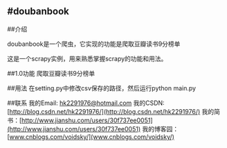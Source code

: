 #doubanbook
---
##介绍

doubanbook是一个爬虫，它实现的功能是爬取豆瓣读书9分榜单

这是一个scrapy实例，用来熟悉掌握scrapy的功能和用法。

##1.0功能
爬取豆瓣读书9分榜单

##用法
在setting.py中修改csv保存的路径，然后运行python main.py



##联系
我的Email: hk2291976@hotmail.com
我的CSDN: [http://blog.csdn.net/hk2291976/](http://blog.csdn.net/hk2291976/)
我的简书：[http://www.jianshu.com/users/30f737ee0051](http://www.jianshu.com/users/30f737ee0051)
我的博客园：[www.cnblogs.com/voidsky/](www.cnblogs.com/voidsky/)
